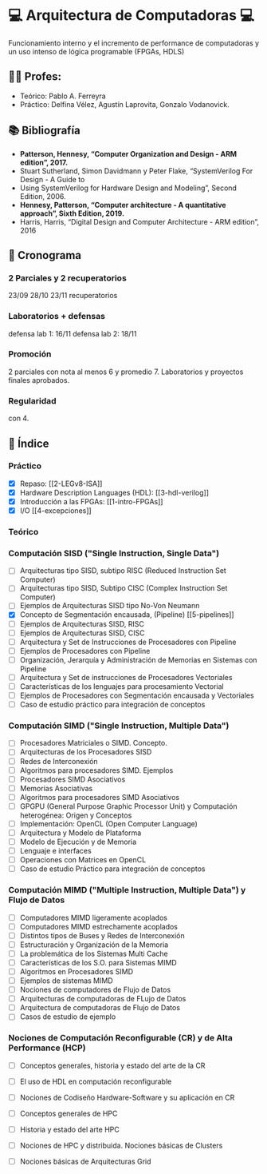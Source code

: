 # 💻️ Arquitectura de Computadoras 💻️
Funcionamiento interno y el incremento de performance de computadoras y un uso
intenso de lógica programable (FPGAs, HDLS)

## 👩‍🏫️ Profes:
* Teórico: Pablo A. Ferreyra
* Práctico: Delfina Vélez, Agustín Laprovita, Gonzalo Vodanovick.

## 📚️ Bibliografía
* **Patterson, Hennesy, “Computer Organization and Design - ARM edition”, 2017.**
* Stuart Sutherland, Simon Davidmann y Peter Flake, “SystemVerilog For Design - A Guide to
* Using SystemVerilog for Hardware Design and Modeling”, Second Edition, 2006.
* **Hennesy, Patterson, “Computer architecture - A quantitative approach”, Sixth Edition, 2019.**
* Harris, Harris, “Digital Design and Computer Architecture - ARM edition”, 2016

## 📆️ Cronograma

### 2 Parciales y 2 recuperatorios
23/09
28/10
23/11 recuperatorios

### Laboratorios + defensas
defensa lab 1: 16/11
defensa lab 2: 18/11

### **Promoción**
2 parciales con nota al menos 6 y promedio 7. Laboratorios y proyectos finales
aprobados.

### **Regularidad**
con 4.

## 📑️ Índice

### Práctico
- [x] Repaso: [[2-LEGv8-ISA]]
- [x] Hardware Description Languages (HDL): [[3-hdl-verilog]]
- [x] Introducción a las FPGAs: [[1-intro-FPGAs]]
- [x] I/O [[4-excepciones]]

### Teórico
### **Computación SISD ("Single Instruction, Single Data")**
- [ ] Arquitecturas tipo SISD, subtipo RISC (Reduced Instruction Set Computer)
- [ ] Arquitecturas tipo SISD, Subtipo CISC (Complex Instruction Set Computer)
- [ ] Ejemplos de Arquitecturas SISD tipo No-Von Neumann
- [x] Concepto de Segmentación encausada, (Pipeline) [[5-pipelines]]
- [ ] Ejemplos de Arquitecturas SISD, RISC
- [ ] Ejemplos de Arquitecturas SISD, CISC
- [ ] Arquitectura y Set de Instrucciones de Procesadores con Pipeline
- [ ] Ejemplos de Procesadores con Pipeline
- [ ] Organización, Jerarquía y Administración de Memorias en Sistemas con Pipeline
- [ ] Arquitectura y Set de instrucciones de Procesadores Vectoriales
- [ ] Características de los lenguajes para procesamiento Vectorial
- [ ] Ejemplos de Procesadores con Segmentación encausada y Vectoriales
- [ ] Caso de estudio práctico para integración de conceptos

### **Computación SIMD ("Single Instruction, Multiple Data")**
- [ ] Procesadores Matriciales o SIMD. Concepto.
- [ ] Arquitecturas de los Procesadores SISD
- [ ] Redes de Interconexión
- [ ] Algoritmos para procesadores SIMD. Ejemplos
- [ ] Procesadores SIMD Asociativos
- [ ] Memorias Asociativas
- [ ] Algoritmos para procesadores SIMD Asociativos
- [ ] GPGPU (General Purpose Graphic Processor Unit) y Computación heterogénea:
  Origen y Conceptos
- [ ] Implementación: OpenCL (Open Computer Language)
- [ ] Arquitectura y Modelo de Plataforma
- [ ] Modelo de Ejecución y de Memoria
- [ ] Lenguaje e interfaces
- [ ] Operaciones con Matrices en OpenCL
- [ ] Caso de estudio Práctico para integración de conceptos

### **Computación MIMD ("Multiple Instruction, Multiple Data") y Flujo de Datos**
- [ ] Computadores MIMD ligeramente acoplados
- [ ] Computadores MIMD estrechamente acoplados
- [ ] Distintos tipos de Buses y Redes de Interconexión
- [ ] Estructuración y Organización de la Memoria
- [ ] La problemática de los Sistemas Multi Cache
- [ ] Características de los S.O. para Sistemas MIMD
- [ ] Algoritmos en Procesadores SIMD
- [ ] Ejemplos de sistemas MIMD
- [ ] Nociones de computadores de Flujo de Datos
- [ ] Arquitecturas de computadoras de FLujo de Datos
- [ ] Arquitectura de computadoras de Flujo de Datos
- [ ] Casos de estudio de ejemplo

### **Nociones de Computación Reconfigurable (CR) y de Alta Performance (HCP)**
- [ ] Conceptos generales, historia y estado del arte de la CR
- [ ] El uso de HDL en computación reconfigurable
- [ ] Nociones de Codiseño Hardware-Software y su aplicación en CR
- [ ] Conceptos generales de HPC
- [ ] Historia y estado del arte HPC
- [ ] Nociones de HPC y distribuida. Nociones básicas de Clusters
- [ ] Nociones básicas de Arquitecturas Grid


